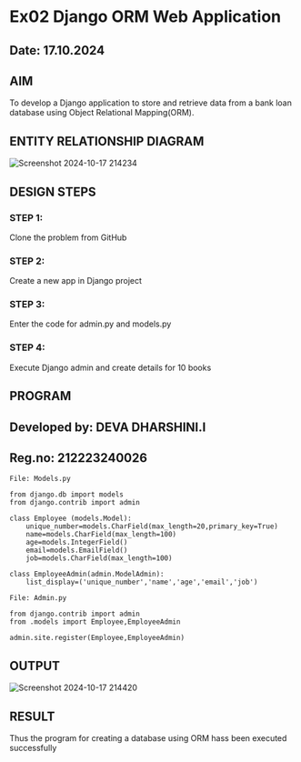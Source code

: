 # Ex02 Django ORM Web Application
## Date: 17.10.2024

## AIM
To develop a Django application to store and retrieve data from a bank loan database using Object Relational Mapping(ORM).

## ENTITY RELATIONSHIP DIAGRAM
![Screenshot 2024-10-17 214234](https://github.com/user-attachments/assets/4b255d68-187a-4e60-b0c4-f170d131ad09)

## DESIGN STEPS

### STEP 1:
Clone the problem from GitHub

### STEP 2:
Create a new app in Django project

### STEP 3:
Enter the code for admin.py and models.py

### STEP 4:
Execute Django admin and create details for 10 books

## PROGRAM
## Developed by: DEVA DHARSHINI.I
## Reg.no: 212223240026
```
File: Models.py

from django.db import models
from django.contrib import admin

class Employee (models.Model):
    unique_number=models.CharField(max_length=20,primary_key=True)
    name=models.CharField(max_length=100)
    age=models.IntegerField()
    email=models.EmailField()
    job=models.CharField(max_length=100)

class EmployeeAdmin(admin.ModelAdmin):
    list_display=('unique_number','name','age','email','job')

File: Admin.py

from django.contrib import admin
from .models import Employee,EmployeeAdmin

admin.site.register(Employee,EmployeeAdmin)
```

## OUTPUT

![Screenshot 2024-10-17 214420](https://github.com/user-attachments/assets/32b808a6-a396-4419-9976-471fd3bcbda6)

## RESULT
Thus the program for creating a database using ORM hass been executed successfully
